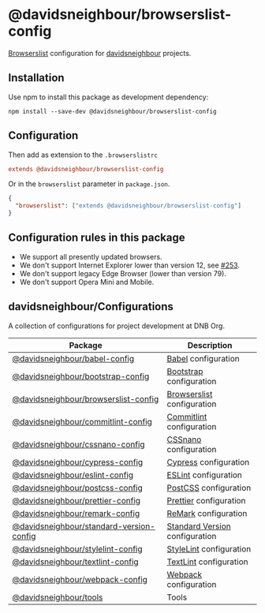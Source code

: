 # @davidsneighbour/browserslist-config

[Browserslist](https://github.com/browserslist/browserslist) configuration for [davidsneighbour](https://github.com/davidsneighbour) projects.

## Installation

Use npm to install this package as development dependency:

```shell
npm install --save-dev @davidsneighbour/browserslist-config
```

## Configuration

Then add as extension to the `.browserslistrc`

```ini
extends @davidsneighbour/browserslist-config
```

Or in the `browserslist` parameter in `package.json`.

```json
{
  "browserslist": ["extends @davidsneighbour/browserslist-config"]
}
```

## Configuration rules in this package

- We support all presently updated browsers.
- We don't support Internet Explorer lower than version 12, see [#253](https://github.com/davidsneighbour/configurations/issues/253).
- We don't support legacy Edge Browser (lower than version 79).
- We don't support Opera Mini and Mobile.

<!--- CONFIGURATIONS BEGIN --->

## davidsneighbour/Configurations

A collection of configurations for project development at DNB Org.

<!-- prettier-ignore -->
| Package | Description |
| --- | ---- |
| [@davidsneighbour/babel-config](https://github.com/davidsneighbour/configurations/tree/main/packages/babel-config) | [Babel](https://babeljs.io/) configuration |
| [@davidsneighbour/bootstrap-config](https://github.com/davidsneighbour/configurations/tree/main/packages/bootstrap-config) | [Bootstrap](https://getbootstrap.com/) configuration |
| [@davidsneighbour/browserslist-config](https://github.com/davidsneighbour/configurations/tree/main/packages/browserslist-config) | [Browserslist](https://github.com/browserslist/browserslist) configuration |
| [@davidsneighbour/commitlint-config](https://github.com/davidsneighbour/configurations/tree/main/packages/commitlint-config) | [Commitlint](https://github.com/conventional-changelog/commitlint) configuration |
| [@davidsneighbour/cssnano-config](https://github.com/davidsneighbour/configurations/tree/main/packages/cssnano-config) | [CSSnano](https://cssnano.co/) configuration |
| [@davidsneighbour/cypress-config](https://github.com/davidsneighbour/configurations/tree/main/packages/cypress-config) | [Cypress](https://www.cypress.io/) configuration |
| [@davidsneighbour/eslint-config](https://github.com/davidsneighbour/configurations/tree/main/packages/eslint-config) | [ESLint](https://github.com/eslint/eslint) configuration |
| [@davidsneighbour/postcss-config](https://github.com/davidsneighbour/configurations/tree/main/packages/postcss-config) | [PostCSS](https://postcss.org/) configuration |
| [@davidsneighbour/prettier-config](https://github.com/davidsneighbour/configurations/tree/main/packages/prettier-config) | [Prettier](https://prettier.io/) configuration |
| [@davidsneighbour/remark-config](https://github.com/davidsneighbour/configurations/tree/main/packages/remark-config) | [ReMark](https://github.com/remarkjs/remark-lint) configuration |
| [@davidsneighbour/standard-version-config](https://github.com/davidsneighbour/configurations/tree/main/packages/standard-version-config) | [Standard Version](https://github.com/conventional-changelog/standard-version) configuration |
| [@davidsneighbour/stylelint-config](https://github.com/davidsneighbour/configurations/tree/main/packages/stylelint-config) | [StyleLint](https://github.com/stylelint/stylelint) configuration |
| [@davidsneighbour/textlint-config](https://github.com/davidsneighbour/configurations/tree/main/packages/textlint-config) | [TextLint](https://github.com/textlint/textlint) configuration |
| [@davidsneighbour/webpack-config](https://github.com/davidsneighbour/configurations/tree/main/packages/webpack-config) | [Webpack](https://webpack.js.org/) configuration |
| [@davidsneighbour/tools](https://github.com/davidsneighbour/configurations/tree/main/packages/tools) | Tools |

<!--- CONFIGURATIONS END --->
